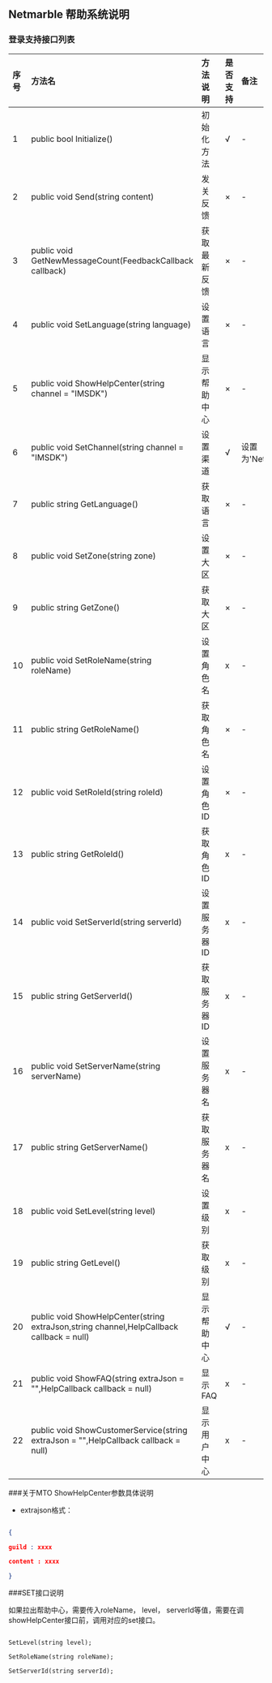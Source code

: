 ## Netmarble 帮助系统说明

### 登录支持接口列表
|序号|方法名|方法说明|是否支持|备注|
|:--|:--|:--|:--|:--|
| 1 | public bool Initialize() | 初始化方法 | √ | - |
|2|public void Send(string content)|发关反馈|×|-|
|3|public void GetNewMessageCount(FeedbackCallback callback)|获取最新反馈|×| - |
|4|public void SetLanguage(string language)|设置语言|×|-|
|5|public void ShowHelpCenter(string channel = "IMSDK")|显示帮助中心|×|-|
|6|public void SetChannel(string channel = "IMSDK")|设置渠道|√| 设置为'Netmarble'|
|7|public string GetLanguage()|获取语言|×|-|
|8| public void SetZone(string zone)|设置大区|×|-|
|9|public string GetZone()|获取大区|×|-|
|10|public void SetRoleName(string roleName)|设置角色名|x|-|
|11|public string GetRoleName()|获取角色名|×|-|
|12|public void SetRoleId(string roleId)|设置角色ID|×|-|
|13| public string GetRoleId()|获取角色ID|x|-|
|14|public void SetServerId(string serverId)|设置服务器ID|x|-|
|15|public string GetServerId()|获取服务器ID|x|-|
|16| public void SetServerName(string serverName)|设置服务器名|x|-|
|17|public string GetServerName()|获取服务器名|x|-|
|18| public void SetLevel(string level)|设置级别|x|-|
|19| public string GetLevel()|获取级别|x|-|
|20|public void ShowHelpCenter(string extraJson,string channel,HelpCallback callback = null)|显示帮助中心|√|-|
|21|public void ShowFAQ(string extraJson = "",HelpCallback callback = null)|显示FAQ|x|-|
|22|public void ShowCustomerService(string extraJson = "",HelpCallback callback = null)|显示用户中心|x|-|



###关于MTO ShowHelpCenter参数具体说明

* extrajson格式：



 ```json

 {

 guild : xxxx

 content : xxxx

 }

 ```



###SET接口说明

如果拉出帮助中心，需要传入roleName， level， serverId等值，需要在调showHelpCenter接口前，调用对应的set接口。

```

SetLevel(string level);

SetRoleName(string roleName);

SetServerId(string serverId);

```






